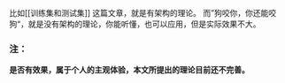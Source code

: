 比如[[训练集和测试集]] 这篇文章，就是有架构的理论。
而”狗咬你，你还能咬狗“，就是没有架构的理论，你能听懂，也可以应用，但是实际效果不大。

### 注：

**是否有效果，属于个人的主观体验，本文所提出的理论目前还不完善。**
